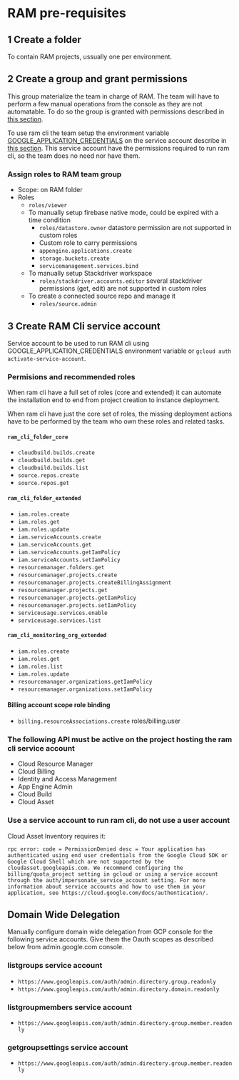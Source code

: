 # RAM pre-requisites

## 1 Create a folder

To contain RAM projects, ussually one per environment.

## 2 Create a group and grant permissions

This group materialize the team in charge of RAM.
The team will have to perform a few manual operations from the console as they are not automatable. To do so the group is granted with permissions described in [this section](###assign-roles-to-RAM-team-group).

To use ram cli the team setup the environment variable [GOOGLE_APPLICATION_CREDENTIALS](https://cloud.google.com/docs/authentication/production) on the service account describe in [this section](##3-create-RAM-Cli-service-account). This service account have the permissions required to run ram cli, so the team does no need nor have them.

### Assign roles to RAM team group

- Scope: on RAM folder
- Roles
  - `roles/viewer`
  - To manually setup firebase native mode, could be expired with a time condition
    - `roles/datastore.owner` datastore permission are not supported in custom roles
    - Custom role to carry permissions
    - `appengine.applications.create`
    - `storage.buckets.create`
    - `servicemanagement.services.bind`
  - To manually setup Stackdriver workspace
    - `roles/stackdriver.accounts.editor` several stackdriver permissions (get, edit) are not supported in custom roles
  - To create a connected source repo and manage it
    - `roles/source.admin`

## 3 Create RAM Cli service account

Service account to be used to run RAM cli using GOOGLE_APPLICATION_CREDENTIALS environment variable or `gcloud auth activate-service-account`.

### Permisions and recommended roles

When ram cli have a full set of roles (core and extended) it can automate the installation end to end from project creation to instance deployment.

When ram cli have just the core set of roles, the missing deployment actions have to be performed by the team who own these roles and related tasks.

#### `ram_cli_folder_core`

- `cloudbuild.builds.create`
- `cloudbuild.builds.get`
- `cloudbuild.builds.list`
- `source.repos.create`
- `source.repos.get`

#### `ram_cli_folder_extended`

- `iam.roles.create`
- `iam.roles.get`
- `iam.roles.update`
- `iam.serviceAccounts.create`
- `iam.serviceAccounts.get`
- `iam.serviceAccounts.getIamPolicy`
- `iam.serviceAccounts.setIamPolicy`
- `resourcemanager.folders.get`
- `resourcemanager.projects.create`
- `resourcemanager.projects.createBillingAssignment`
- `resourcemanager.projects.get`
- `resourcemanager.projects.getIamPolicy`
- `resourcemanager.projects.setIamPolicy`
- `serviceusage.services.enable`
- `serviceusage.services.list`

#### `ram_cli_monitoring_org_extended`

- `iam.roles.create`
- `iam.roles.get`
- `iam.roles.list`
- `iam.roles.update`
- `resourcemanager.organizations.getIamPolicy`
- `resourcemanager.organizations.setIamPolicy`

#### Billing account scope role binding

- `billing.resourceAssociations.create` roles/billing.user

### The following API must be active on the project hosting the ram cli service account

- Cloud Resource Manager
- Cloud Billing
- Identity and Access Management
- App Engine Admin
- Cloud Build
- Cloud Asset

### Use a service account to run ram cli, do not use a user account

Cloud Asset Inventory requires it:

`rpc error: code = PermissionDenied desc = Your application has authenticated using end user credentials from the Google Cloud SDK or Google Cloud Shell which are not supported by the cloudasset.googleapis.com. We recommend configuring the billing/quota_project setting in gcloud or using a service account through the auth/impersonate_service_account setting. For more information about service accounts and how to use them in your application, see https://cloud.google.com/docs/authentication/.`

## Domain Wide Delegation

Manually configure domain wide delegation from GCP console for the following service accounts. Give them the Oauth scopes as described below from admin.google.com console.

### listgroups service account

- `https://www.googleapis.com/auth/admin.directory.group.readonly`
- `https://www.googleapis.com/auth/admin.directory.domain.readonly`

### listgroupmembers service account

- `https://www.googleapis.com/auth/admin.directory.group.member.readonly`

### getgroupsettings service account

- `https://www.googleapis.com/auth/admin.directory.group.member.readonly`
